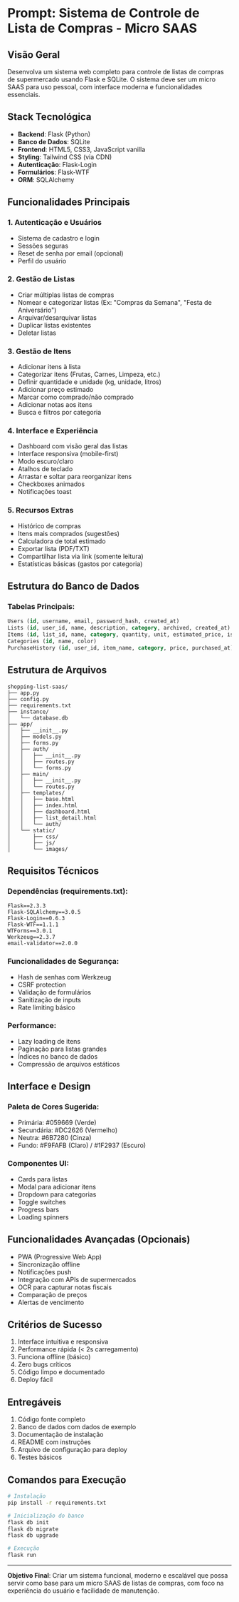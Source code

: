 # Prompt: Sistema de Controle de Lista de Compras - Micro SAAS

## Visão Geral
Desenvolva um sistema web completo para controle de listas de compras de supermercado usando Flask e SQLite. O sistema deve ser um micro SAAS para uso pessoal, com interface moderna e funcionalidades essenciais.

## Stack Tecnológica
- **Backend**: Flask (Python)
- **Banco de Dados**: SQLite
- **Frontend**: HTML5, CSS3, JavaScript vanilla
- **Styling**: Tailwind CSS (via CDN)
- **Autenticação**: Flask-Login
- **Formulários**: Flask-WTF
- **ORM**: SQLAlchemy

## Funcionalidades Principais

### 1. Autenticação e Usuários
- Sistema de cadastro e login
- Sessões seguras
- Reset de senha por email (opcional)
- Perfil do usuário

### 2. Gestão de Listas
- Criar múltiplas listas de compras
- Nomear e categorizar listas (Ex: "Compras da Semana", "Festa de Aniversário")
- Arquivar/desarquivar listas
- Duplicar listas existentes
- Deletar listas

### 3. Gestão de Itens
- Adicionar itens à lista
- Categorizar itens (Frutas, Carnes, Limpeza, etc.)
- Definir quantidade e unidade (kg, unidade, litros)
- Adicionar preço estimado
- Marcar como comprado/não comprado
- Adicionar notas aos itens
- Busca e filtros por categoria

### 4. Interface e Experiência
- Dashboard com visão geral das listas
- Interface responsiva (mobile-first)
- Modo escuro/claro
- Atalhos de teclado
- Arrastar e soltar para reorganizar itens
- Checkboxes animados
- Notificações toast

### 5. Recursos Extras
- Histórico de compras
- Itens mais comprados (sugestões)
- Calculadora de total estimado
- Exportar lista (PDF/TXT)
- Compartilhar lista via link (somente leitura)
- Estatísticas básicas (gastos por categoria)

## Estrutura do Banco de Dados

### Tabelas Principais:
```sql
Users (id, username, email, password_hash, created_at)
Lists (id, user_id, name, description, category, archived, created_at)
Items (id, list_id, name, category, quantity, unit, estimated_price, is_purchased, notes, position, created_at)
Categories (id, name, color)
PurchaseHistory (id, user_id, item_name, category, price, purchased_at)
```

## Estrutura de Arquivos
```
shopping-list-saas/
├── app.py
├── config.py
├── requirements.txt
├── instance/
│   └── database.db
├── app/
│   ├── __init__.py
│   ├── models.py
│   ├── forms.py
│   ├── auth/
│   │   ├── __init__.py
│   │   ├── routes.py
│   │   └── forms.py
│   ├── main/
│   │   ├── __init__.py
│   │   └── routes.py
│   ├── templates/
│   │   ├── base.html
│   │   ├── index.html
│   │   ├── dashboard.html
│   │   ├── list_detail.html
│   │   └── auth/
│   └── static/
│       ├── css/
│       ├── js/
│       └── images/
```

## Requisitos Técnicos

### Dependências (requirements.txt):
```
Flask==2.3.3
Flask-SQLAlchemy==3.0.5
Flask-Login==0.6.3
Flask-WTF==1.1.1
WTForms==3.0.1
Werkzeug==2.3.7
email-validator==2.0.0
```

### Funcionalidades de Segurança:
- Hash de senhas com Werkzeug
- CSRF protection
- Validação de formulários
- Sanitização de inputs
- Rate limiting básico

### Performance:
- Lazy loading de itens
- Paginação para listas grandes
- Índices no banco de dados
- Compressão de arquivos estáticos

## Interface e Design

### Paleta de Cores Sugerida:
- Primária: #059669 (Verde)
- Secundária: #DC2626 (Vermelho)
- Neutra: #6B7280 (Cinza)
- Fundo: #F9FAFB (Claro) / #1F2937 (Escuro)

### Componentes UI:
- Cards para listas
- Modal para adicionar itens
- Dropdown para categorias
- Toggle switches
- Progress bars
- Loading spinners

## Funcionalidades Avançadas (Opcionais)
- PWA (Progressive Web App)
- Sincronização offline
- Notificações push
- Integração com APIs de supermercados
- OCR para capturar notas fiscais
- Comparação de preços
- Alertas de vencimento

## Critérios de Sucesso
1. Interface intuitiva e responsiva
2. Performance rápida (< 2s carregamento)
3. Funciona offline (básico)
4. Zero bugs críticos
5. Código limpo e documentado
6. Deploy fácil

## Entregáveis
1. Código fonte completo
2. Banco de dados com dados de exemplo
3. Documentação de instalação
4. README com instruções
5. Arquivo de configuração para deploy
6. Testes básicos

## Comandos para Execução
```bash
# Instalação
pip install -r requirements.txt

# Inicialização do banco
flask db init
flask db migrate
flask db upgrade

# Execução
flask run
```

---

**Objetivo Final**: Criar um sistema funcional, moderno e escalável que possa servir como base para um micro SAAS de listas de compras, com foco na experiência do usuário e facilidade de manutenção.